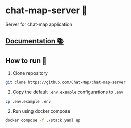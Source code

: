 # chat-map-server 💬

Server for chat-map application

## [Documentation 📚](http://localhost:9000/api/v1/swagger/index.html)

## How to run 🤯

1. Clone repository

```bash
git clone https://github.com/Chat-Map/chat-map-server
```

2.  Copy the default `.env.example` configurations to `.env`

```bash
cp .env.example .env
```

2. Run using docker compose

```bash
docker compose -f ./stack.yaml up
```
